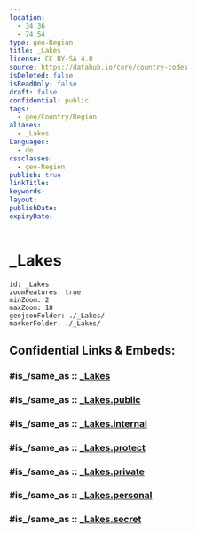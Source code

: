 ```yaml
---
location:
  - 34.36
  - 74.54
type: geo-Region
title: _Lakes
license: CC BY-SA 4.0
source: https://datahub.io/core/country-codes
isDeleted: false
isReadOnly: false
draft: false
confidential: public
tags:
  - geo/Country/Region
aliases:
  - _Lakes
Languages:
  - de
cssclasses:
  - geo-Region
publish: true
linkTitle:
keywords:
layout:
publishDate:
expiryDate:
---
```


# _Lakes

```leaflet
id: _Lakes
zoomFeatures: true 
minZoom: 2 
maxZoom: 18
geojsonFolder: ./_Lakes/
markerFolder: ./_Lakes/
```


## Confidential Links & Embeds: 

### #is_/same_as :: [_Lakes](/_Standards/Earth/Continent/Asia/Indian_Subcontinent/India/States~India/Jammu_and_Kashmir/_Lakes.md) 

### #is_/same_as :: [_Lakes.public](/_public/Earth/Continent/Asia/Indian_Subcontinent/India/States~India/Jammu_and_Kashmir/_Lakes.public.md) 

### #is_/same_as :: [_Lakes.internal](/_internal/Earth/Continent/Asia/Indian_Subcontinent/India/States~India/Jammu_and_Kashmir/_Lakes.internal.md) 

### #is_/same_as :: [_Lakes.protect](/_protect/Earth/Continent/Asia/Indian_Subcontinent/India/States~India/Jammu_and_Kashmir/_Lakes.protect.md) 

### #is_/same_as :: [_Lakes.private](/_private/Earth/Continent/Asia/Indian_Subcontinent/India/States~India/Jammu_and_Kashmir/_Lakes.private.md) 

### #is_/same_as :: [_Lakes.personal](/_personal/Earth/Continent/Asia/Indian_Subcontinent/India/States~India/Jammu_and_Kashmir/_Lakes.personal.md) 

### #is_/same_as :: [_Lakes.secret](/_secret/Earth/Continent/Asia/Indian_Subcontinent/India/States~India/Jammu_and_Kashmir/_Lakes.secret.md)

